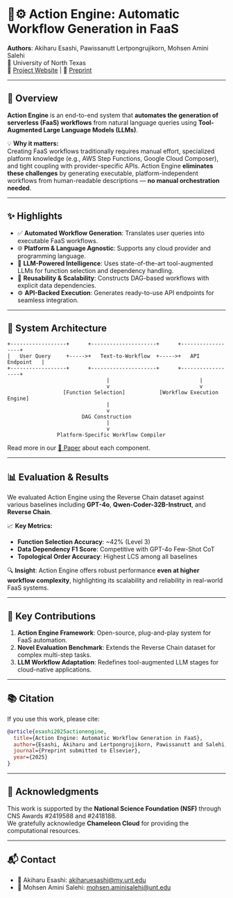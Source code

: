 # 🧠⚙️ Action Engine: Automatic Workflow Generation in FaaS

**Authors**: Akiharu Esashi, Pawissanutt Lertpongrujikorn, Mohsen Amini Salehi  
📍 University of North Texas  
🔗 [Project Website](https://hpcclab.org/) | 📜 [Preprint](UnderReview) 

---

## 🚀 Overview

**Action Engine** is an end-to-end system that **automates the generation of serverless (FaaS) workflows** from natural language queries using **Tool-Augmented Large Language Models (LLMs)**.

💡 **Why it matters:**  
Creating FaaS workflows traditionally requires manual effort, specialized platform knowledge (e.g., AWS Step Functions, Google Cloud Composer), and tight coupling with provider-specific APIs. Action Engine **eliminates these challenges** by generating executable, platform-independent workflows from human-readable descriptions — **no manual orchestration needed**.

---

## ✨ Highlights

- ✅ **Automated Workflow Generation**: Translates user queries into executable FaaS workflows.
- 🌐 **Platform & Language Agnostic**: Supports any cloud provider and programming language.
- 🤖 **LLM-Powered Intelligence**: Uses state-of-the-art tool-augmented LLMs for function selection and dependency handling.
- 🔁 **Reusability & Scalability**: Constructs DAG-based workflows with explicit data dependencies.
- ⚙️ **API-Backed Execution**: Generates ready-to-use API endpoints for seamless integration.

---

## 🧱 System Architecture

```
+------------------+      +---------------------+      +------------------+
|   User Query     +----->+   Text-to-Workflow  +----->+   API Endpoint   |
+------------------+      +---------------------+      +------------------+
                                |                             |
                                v                             v
                  [Function Selection]           [Workflow Execution Engine]
                                |
                                v
                        DAG Construction
                                |
                                v
                Platform-Specific Workflow Compiler
```

Read more in our [📘 Paper](#) about each component.

---

## 📊 Evaluation & Results

We evaluated Action Engine using the Reverse Chain dataset against various baselines including **GPT-4o**, **Qwen-Coder-32B-Instruct**, and **Reverse Chain**.

📈 **Key Metrics:**
- **Function Selection Accuracy**: ~42% (Level 3)
- **Data Dependency F1 Score**: Competitive with GPT-4o Few-Shot CoT
- **Topological Order Accuracy**: Highest LCS among all baselines

🔍 **Insight**: Action Engine offers robust performance **even at higher workflow complexity**, highlighting its scalability and reliability in real-world FaaS systems.

---

## 🔬 Key Contributions

1. **Action Engine Framework**: Open-source, plug-and-play system for FaaS automation.
2. **Novel Evaluation Benchmark**: Extends the Reverse Chain dataset for complex multi-step tasks.
3. **LLM Workflow Adaptation**: Redefines tool-augmented LLM stages for cloud-native applications.

---

## 📚 Citation

If you use this work, please cite:

```bibtex
@article{esashi2025actionengine,
  title={Action Engine: Automatic Workflow Generation in FaaS},
  author={Esashi, Akiharu and Lertpongrujikorn, Pawissanutt and Salehi, Mohsen Amini},
  journal={Preprint submitted to Elsevier},
  year={2025}
}
```

---

## 🤝 Acknowledgments

This work is supported by the **National Science Foundation (NSF)** through CNS Awards #2419588 and #2418188.  
We gratefully acknowledge **Chameleon Cloud** for providing the computational resources.

---

## 📬 Contact

- 📧 Akiharu Esashi: [akiharuesashi@my.unt.edu](mailto:akiharuesashi@my.unt.edu)  
- 💼 Mohsen Amini Salehi: [mohsen.aminisalehi@unt.edu](mailto:mohsen.aminisalehi@unt.edu)
